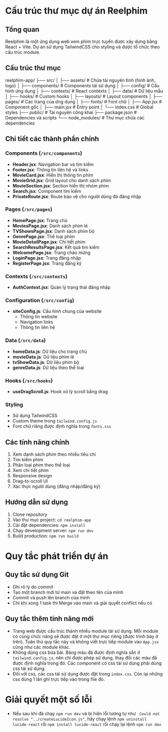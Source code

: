 # Cấu trúc thư mục dự án Reelphim

## Tổng quan
Reelphim là một ứng dụng web xem phim trực tuyến được xây dựng bằng React + Vite. Dự án sử dụng TailwindCSS cho styling và được tổ chức theo cấu trúc module.

## Cấu trúc thư mục

reelphim-app/
├── src/
│   ├── assets/         # Chứa tài nguyên tĩnh (hình ảnh, logo)
│   ├── components/     # Components tái sử dụng
│   ├── config/         # Cấu hình ứng dụng
│   ├── contexts/       # React contexts
│   ├── data/          # Dữ liệu mẫu
│   ├── hooks/         # Custom hooks
│   ├── layouts/       # Layout components
│   ├── pages/         # Các trang của ứng dụng
│   ├── fonts/         # Font chữ
│   ├── App.jsx        # Component gốc
│   ├── main.jsx       # Entry point
│   └── index.css      # Global styles
├── public/            # Tài nguyên công khai
├── package.json       # Dependencies và scripts
└── node_modules/      # Thư mục chứa các dependencies

## Chi tiết các thành phần chính

### Components (`/src/components`)
- **Header.jsx**: Navigation bar và tìm kiếm
- **Footer.jsx**: Thông tin liên hệ và links
- **MovieCard.jsx**: Hiển thị thông tin phim
- **MovieGrid.jsx**: Grid layout cho danh sách phim
- **MovieSection.jsx**: Section hiển thị nhóm phim
- **Search.jsx**: Component tìm kiếm
- **PrivateRoute.jsx**: Route bảo vệ cho người dùng đã đăng nhập

### Pages (`/src/pages`)
- **HomePage.jsx**: Trang chủ
- **MoviesPage.jsx**: Danh sách phim lẻ
- **TVShowsPage.jsx**: Danh sách phim bộ
- **GenrePage.jsx**: Thể loại phim
- **MovieDetailPage.jsx**: Chi tiết phim
- **SearchResultsPage.jsx**: Kết quả tìm kiếm
- **WelcomePage.jsx**: Trang chào mừng
- **LoginPage.jsx**: Trang đăng nhập
- **RegisterPage.jsx**: Trang đăng ký

### Contexts (`/src/contexts`)
- **AuthContext.jsx**: Quản lý trạng thái đăng nhập

### Configuration (`/src/config`)
- **siteConfig.js**: Cấu hình chung của website
  - Thông tin website
  - Navigation links
  - Thông tin liên hệ

### Data (`/src/data`)
- **homeData.js**: Dữ liệu cho trang chủ
- **movieData.js**: Dữ liệu phim lẻ
- **tvShowData.js**: Dữ liệu phim bộ
- **genreData.js**: Dữ liệu theo thể loại

### Hooks (`/src/hooks`)
- **useDragScroll.js**: Hook xử lý scroll bằng drag

### Styling
- Sử dụng TailwindCSS
- Custom theme trong `tailwind.config.js`
- Font chữ riêng được định nghĩa trong `fonts.css`

## Các tính năng chính
1. Xem danh sách phim theo nhiều tiêu chí
2. Tìm kiếm phim
3. Phân loại phim theo thể loại
4. Xem chi tiết phim
5. Responsive design
6. Drag-to-scroll UI
7. Xác thực người dùng (đăng nhập/đăng ký)

## Hướng dẫn sử dụng
1. Clone repository
2. Vào thư mục project: `cd reelphim-app`
3. Cài đặt dependencies: `npm install`
4. Chạy development server: `npm run dev`
5. Build production: `npm run build`

# Quy tắc phát triển dự án
## Quy tắc sử dụng Git
- Ghi rõ lý do commit
- Tạo một branch mới từ main và đặt theo tên của mình
- Commit và push lên branch của mình
- Chỉ khi xong 1 task thì Merge vào main và giải quyết conflict nếu có

## Quy tắc thêm tính năng mới
- Trang web được cấu trúc thành nhiều module tái sử dụng. Mỗi module có cùng chức năng sẽ được đặt ở một thư mục riêng (được trình bày ở trên). Tuân thủ quy tắc này và không viết trực tiếp module vào `App.jsx` cũng như các module khác.
- Không dùng css bừa bãi. Bảng màu đã được định nghĩa sẵn ở `tailwind.config.js`, nên chỉ được phép sử dụng, thay đổi các màu đã được định nghĩa trong đó. Các component có css tái sử dụng phải dùng css tái sử dụng.
- Đối với css, các css tái sử dụng được đặt trong `index.css`. Còn lại những css dùng 1 lần ghi trực tiếp vào trong file đó.

# Giải quyết một số lỗi
- Nếu sau khi đã chạy `npm run dev` và bị hiện lỗi tương tự như ` Could not resolve "../createLucideIcon.js"`, hãy chạy lệnh `npm uninstall lucide-react` rồi `npm install lucide-react` rồi chạy lại lệnh `npm run dev`
